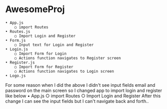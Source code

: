 # AwesomeProj
	• App.js
		○ import Routes 
	• Routes.js
		○ Import Login and Register
	• Form.js
		○ Input text for Login and Register
	• Login.js
		○ Import Form for Login
		○ Actions function navigates to Register screen
	• Register.js
		○ Import Form for Register
		○ Actions function navigates to Login screen
	• Logo.js

For some reason when I did the above I didn't see input fields email and password on the main screen so I changed app to import login and register like below
	• App.js
		○ import Routes 
		○ Import Login and Register
After this change I can see the input fields but I can't navigate back and forth..
